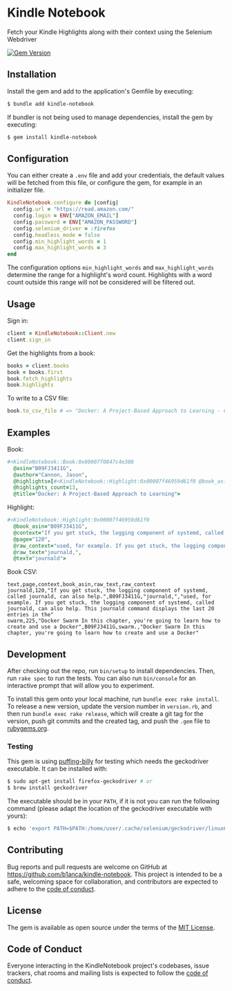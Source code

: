# Kindle Notebook

Fetch your Kindle Highlights along with their context using the Selenium Webdriver

[![Gem Version](https://badge.fury.io/rb/kindle-notebook.svg)](https://badge.fury.io/rb/kindle-notebook)

## Installation

Install the gem and add to the application's Gemfile by executing:

```sh
$ bundle add kindle-notebook
```

If bundler is not being used to manage dependencies, install the gem by executing:

```sh
$ gem install kindle-notebook
```

## Configuration

You can either create a `.env` file and add your credentials, the default values will be fetched from this file, or configure the gem, for example in an initializer file.

```rb
KindleNotebook.configure do |config|
  config.url = "https://read.amazon.com/"
  config.login = ENV["AMAZON_EMAIL"]
  config.password = ENV["AMAZON_PASSWORD"]
  config.selenium_driver = :firefox
  config.headless_mode = false
  config.min_highlight_words = 1
  config.max_highlight_words = 3
end
```

The configuration options `min_highlight_words` and `max_highlight_words` determine the range for a highlight's word count. Highlights with a word count outside this range will not be considered will be filtered out.

## Usage

Sign in:
```rb
client = KindleNotebook::Client.new
client.sign_in
```

Get the highlights from a book:
```rb
books = client.books
book = books.first
book.fetch_highlights
book.highlights
```

To write to a CSV file:
```rb
book.to_csv_file # => "Docker: A Project-Based Approach to Learning - Cannon, Jason.csv"
```

## Examples

Book:
```rb
#<KindleNotebook::Book:0x00007f0847c4e388
  @asin="B09FJ3411G",
  @author="Cannon, Jason",
  @highlights=[#<KindleNotebook::Highlight:0x00007f46959d61f0 @book_asin="B09FJ3411G", ...],
  @highlights_count=13,
  @title="Docker: A Project-Based Approach to Learning">
```

<!-- TODO: create highligh class -->
Highlight:
```rb
#<KindleNotebook::Highlight:0x00007f46959d61f0
  @book_asin="B09FJ3411G",
  @context="If you get stuck, the logging component of systemd, called journald, can also help.",
  @page="120",
  @raw_context="used, for example. If you get stuck, the logging component of systemd, called journald, can also help. This journald command displays the last 20 entries in the",
  @raw_text="journald,",
  @text="journald">
```

Book CSV:
```csv
text,page,context,book_asin,raw_text,raw_context
journald,120,"If you get stuck, the logging component of systemd, called journald, can also help.",B09FJ3411G,"journald,","used, for example. If you get stuck, the logging component of systemd, called journald, can also help. This journald command displays the last 20 entries in the"
swarm,225,"Docker Swarm In this chapter, you're going to learn how to create and use a Docker",B09FJ3411G,swarm.,"Docker Swarm In this chapter, you're going to learn how to create and use a Docker"
```

## Development

After checking out the repo, run `bin/setup` to install dependencies. Then, run `rake spec` to run the tests. You can also run `bin/console` for an interactive prompt that will allow you to experiment.

To install this gem onto your local machine, run `bundle exec rake install`. To release a new version, update the version number in `version.rb`, and then run `bundle exec rake release`, which will create a git tag for the version, push git commits and the created tag, and push the `.gem` file to [rubygems.org](https://rubygems.org).

### Testing

This gem is using [puffing-billy](https://github.com/oesmith/puffing-billy) for testing which needs the geckodriver executable.  It can be installed with:
```sh
$ sudo apt-get install firefox-geckodriver # or
$ brew install geckodriver
```

The executable should be in your `PATH`, if it is not you can run the following command (please adapt the location of the geckodriver executable with yours):
```sh
$ echo 'export PATH=$PATH:/home/user/.cache/selenium/geckodriver/linux64/0.33.0' >> ~/.zshrc
 ```

## Contributing

Bug reports and pull requests are welcome on GitHub at https://github.com/b1anca/kindle-notebook. This project is intended to be a safe, welcoming space for collaboration, and contributors are expected to adhere to the [code of conduct](https://github.com/b1anca/kindle-notebook/blob/master/CODE_OF_CONDUCT.md).

## License

The gem is available as open source under the terms of the [MIT License](https://opensource.org/licenses/MIT).

## Code of Conduct

Everyone interacting in the KindleNotebook project's codebases, issue trackers, chat rooms and mailing lists is expected to follow the [code of conduct](https://github.com/b1anca/kindle-notebook/blob/main/CODE_OF_CONDUCT.md).
